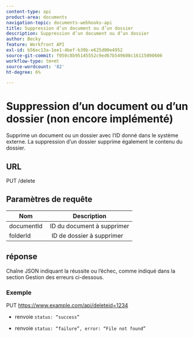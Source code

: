 ```yaml
---
content-type: api
product-area: documents
navigation-topic: documents-webhooks-api
title: Suppression d’un document ou d’un dossier
description: Suppression d’un document ou d’un dossier
author: Becky
feature: Workfront API
exl-id: b56ec13a-1ee1-4bef-b39b-e625d00e4952
source-git-commit: f050c8b95145552c9ed67b549608c16115000606
workflow-type: tm+mt
source-wordcount: '82'
ht-degree: 6%

---
```



# Suppression d’un document ou d’un dossier (non encore implémenté)

Supprime un document ou un dossier avec l’ID donné dans le système externe. La suppression d’un dossier supprime également le contenu du dossier.

## URL

PUT /delete

## Paramètres de requête

| Nom  | Description |
|---|---|
| documentId  | ID du document à supprimer |
| folderId  |  ID de dossier à supprimer |



## réponse

Chaîne JSON indiquant la réussite ou l’échec, comme indiqué dans la section Gestion des erreurs ci-dessous.

### Exemple

PUT https://www.example.com/api/deleteid=1234
* renvoie `status: “success”`

* renvoie `status: “failure”, error: “File not found”`
